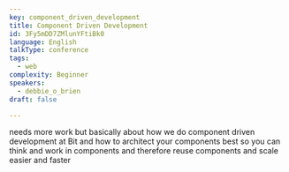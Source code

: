 ```yaml
---
key: component_driven_development
title: Component Driven Development
id: 3Fy5mDD7ZMlunYFtiBk0
language: English
talkType: conference
tags:
  - web
complexity: Beginner
speakers:
  - debbie_o_brien
draft: false

---
```


needs more work but basically about how we do component driven development at Bit and how to architect your  components best so you can think and work in components and therefore reuse components and scale easier and faster
